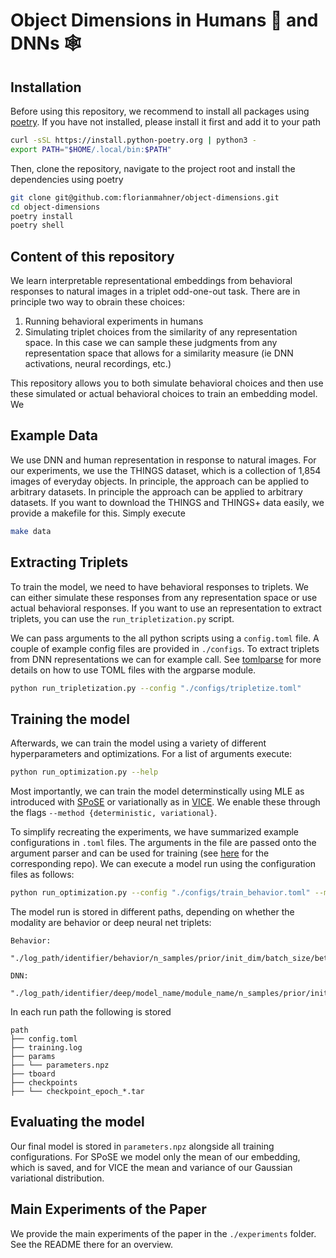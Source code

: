# Object Dimensions in Humans :elf: and DNNs :spider_web:


## Installation

Before using this repository, we recommend to install all packages using [poetry](https://python-poetry.org/). If you have not installed, please install it first and add it to your path

```bash
curl -sSL https://install.python-poetry.org | python3 -
export PATH="$HOME/.local/bin:$PATH"
```

Then, clone the repository, navigate to the project root and install the dependencies using poetry
```bash
git clone git@github.com:florianmahner/object-dimensions.git
cd object-dimensions
poetry install
poetry shell
```

## Content of this repository

We learn interpretable representational embeddings from behavioral responses to natural images in a triplet odd-one-out task. There are in principle two way to obrain these choices:

1.  Running behavioral experiments in humans
2.  Simulating triplet choices from the similarity of any representation space. In this case we can sample these judgments from any representation space that allows for a similarity measure (ie DNN activations, neural recordings, etc.)


This repository allows you to both simulate behavioral choices and then use these simulated or actual behavioral choices to train an embedding model. We 



## Example Data

We use DNN and human representation in response to natural images. For our experiments, we use the THINGS dataset, which is a collection of 1,854 images of everyday objects. In principle, the approach can be applied to arbitrary datasets. In principle the approach can be applied to arbitrary datasets.
If you want to download the THINGS and THINGS+ data easily, we provide a makefile for this. Simply execute

```bash
make data
```

## Extracting Triplets

To train the model, we need to have behavioral responses to triplets. We can either simulate these responses from any representation space or use actual behavioral responses. If you want to use an representation to extract triplets, you can use the `run_tripletization.py` script. 

We can pass arguments to the all python scripts using a `config.toml` file. A couple of example config files are provided in `./configs`. To extract triplets from DNN representations we can for example call. See [tomlparse](https://github.com/florianmahner/tomlparse) for more details on how to use TOML files with the argparse module.

```bash
python run_tripletization.py --config "./configs/tripletize.toml"
```

## Training the model

Afterwards, we can train the model using a variety of different hyperparameters and optimizations. 
For a list of arguments execute:

```bash
python run_optimization.py --help
```

Most importantly, we can train the model determinstically using MLE as introduced with [SPoSE](https://www.nature.com/articles/s41562-020-00951-3) or variationally as in [VICE](https://arxiv.org/abs/2205.00756). We enable these through the flags `--method {deterministic, variational}`.

To simplify recreating the experiments, we have summarized example configurations in `.toml` files. The arguments in the file are passed onto the argument parser and can be used for training (see [here](https://github.com/florianmahner/toml-argparse) for the corresponding repo). We can execute a model run using the configuration files as follows:


```bash
python run_optimization.py --config "./configs/train_behavior.toml" --method "deterministic"
```


The model run is stored in different paths, depending on whether the modality are behavior or deep neural net triplets:

```
Behavior: 
    "./log_path/identifier/behavior/n_samples/prior/init_dim/batch_size/beta/seed"

DNN: 
    "./log_path/identifier/deep/model_name/module_name/n_samples/prior/init_dim/batch_size/beta/seed"
```

In each run path the following is stored

```
path
├── config.toml
├── training.log
├── params
├── └── parameters.npz
├── tboard
├── checkpoints
├── └── checkpoint_epoch_*.tar
```

## Evaluating the model

Our final model is stored in `parameters.npz` alongside all training configurations. For SPoSE we model only the mean of our embedding, which is saved, and for VICE the mean and variance of our Gaussian variational distribution.


## Main Experiments of the Paper
We provide the main experiments of the paper in the `./experiments` folder. See the README there for an overview.
